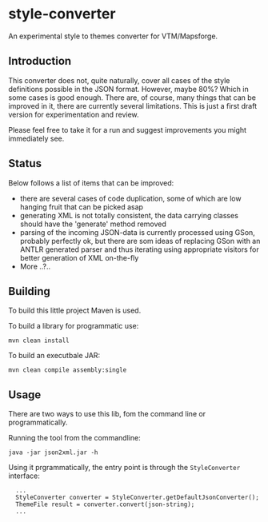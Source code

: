# style-converter
An experimental style to themes converter for VTM/Mapsforge. 

## Introduction
This converter does not, quite naturally, cover all cases of the style definitions possible in the JSON format. However, maybe 80%? Which in some cases is good enough. There are, of course, many things that can be improved in it, there are currently several limitations. This is just a first draft version for experimentation and review. 

Please feel free to take it for a run and suggest improvements you might immediately see. 

## Status
Below follows a list of items that can be improved: 
* there are several cases of code duplication, some of which are low hanging fruit that can be picked asap
* generating XML is not totally consistent, the data carrying classes should have the 'generate' method removed
* parsing of the incoming JSON-data is currently processed using GSon, probably perfectly ok, but there are som ideas of replacing GSon with an ANTLR generated parser and thus iterating using appropriate visitors for better generation of XML on-the-fly
* More ..?..

## Building
To build this little project Maven is used. 

  To build a library for programmatic use: 
  ```
  mvn clean install
  ```

  To build an executbale JAR:
  ```
  mvn clean compile assembly:single
  ```

## Usage
There are two ways to use this lib, fom the command line or programmatically. 

Running the tool from the commandline: 
```
java -jar json2xml.jar -h
```

Using it prgrammatically, the entry point is through the `StyleConverter` interface: 

```
  ...
  StyleConverter converter = StyleConverter.getDefaultJsonConverter();
  ThemeFile result = converter.convert(json-string);
  ...
```
